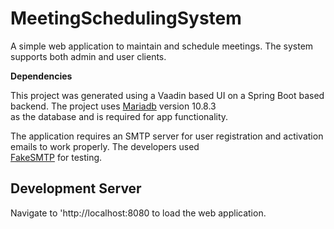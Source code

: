 # MeetingSchedulingSystem

A simple web application to maintain and schedule meetings. The system supports both admin and user clients.

**Dependencies**

This project was generated using a Vaadin based UI on a Spring Boot based backend. The project uses [Mariadb](https://mariadb.org) version 10.8.3  
as the database and is required for app functionality.  

The application requires an SMTP server for user registration and activation emails to work properly. The developers used  
[FakeSMTP](http://nilhcem.com/FakeSMTP) for testing. 

## Development Server

Navigate to 'http://localhost:8080 to load the web application. 
